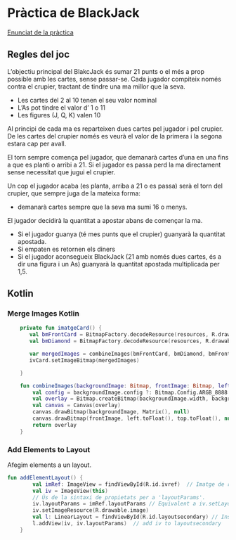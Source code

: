 # Pràctica de BlackJack

[Enunciat de la pràctica](BlackJackFase1y2.odt)

## Regles del joc

L’objectiu principal del BlakcJack és sumar 21 punts o el més a prop possible amb les cartes, sense passar-se. Cada jugador compiteix només contra el crupier, tractant de tindre una ma millor que la seva.
- Les cartes del 2 al 10 tenen el seu valor nominal
- L’As pot tindre el valor d’ 1 o 11
- Les figures (J, Q, K) valen 10

Al principi de cada ma es reparteixen dues cartes pel jugador i pel crupier. De les cartes del crupier només es veurà el valor de la primera i la segona estara cap per avall.

El torn sempre comença pel jugador, que demanarà cartes d’una en una  fins a que es planti o arribi a 21. Si el jugador es passa perd la ma directament sense necessitat que jugui el crupier.

Un cop el jugador acaba (es planta, arriba a 21 o es passa) serà el torn del crupier, que sempre juga de la mateixa forma:
- demanarà cartes sempre que la seva ma sumi 16 o menys.
 
El jugador decidirà la quantitat a apostar abans de començar la ma.
- Si el jugador guanya (té mes punts que el crupier) guanyarà la quantitat apostada.
- Si empaten es retornen els diners
- Si el jugador aconsegueix BlackJack (21 amb només dues cartes, és a dir una figura i un As) guanyarà la quantitat apostada multiplicada per 1,5.


## Kotlin

### Merge Images Kotlin

```kotlin
    private fun imatgeCard() {
       val bmFrontCard = BitmapFactory.decodeResource(resources, R.drawable.front)
       val bmDiamond = BitmapFactory.decodeResource(resources, R.drawable.spades)

       var mergedImages = combineImages(bmFrontCard, bmDiamond, bmFrontCard.width / 4, bmFrontCard.height / 2 - 250)
       ivCard.setImageBitmap(mergedImages)

    }

    fun combineImages(backgroundImage: Bitmap, frontImage: Bitmap, left: Int, top: Int): Bitmap {
        val config = backgroundImage.config ?: Bitmap.Config.ARGB_8888 // Provide a default
        val overlay = Bitmap.createBitmap(backgroundImage.width, backgroundImage.height, config)
        val canvas = Canvas(overlay)
        canvas.drawBitmap(backgroundImage, Matrix(), null)
        canvas.drawBitmap(frontImage, left.toFloat(), top.toFloat(), null)
        return overlay
    }
```

### Add Elements to Layout

Afegim elements a un layout.

```kotlin
fun addElementLayout() {
        val imRef: ImageView = findViewById(R.id.ivref)  // Imatge de referència per agafar els paràmetres
        val iv = ImageView(this)
        // Ús de la sintaxi de propietats per a 'layoutParams'.
        iv.layoutParams = imRef.layoutParams // Equivalent a iv.setLayoutParams(imCard.getLayoutParams())
        iv.setImageResource(R.drawable.image)
        val l: LinearLayout = findViewById(R.id.layoutsecondary) // Instanciem el layout on volem afegir la imatge o element
        l.addView(iv, iv.layoutParams)  // add iv to layoutsecondary
    }
```